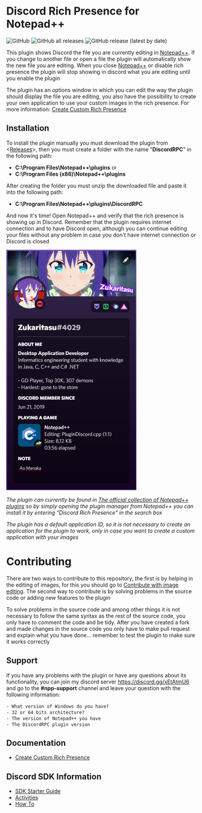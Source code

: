 # Discord Rich Presence for Notepad++

![GitHub](https://img.shields.io/github/license/Zukaritasu/notepadpp_rpc) ![GitHub all releases](https://img.shields.io/github/downloads/Zukaritasu/notepadpp_rpc/total) ![GitHub release (latest by date)](https://img.shields.io/github/v/release/Zukaritasu/notepadpp_rpc)

This plugin shows Discord the file you are currently editing in [Notepad++](https://github.com/notepad-plus-plus/notepad-plus-plus). If you change to another file or open a file the plugin will automatically show the new file you are editing. When you close [Notepad++](https://github.com/notepad-plus-plus/notepad-plus-plus) or disable rich presence the plugin will stop showing in discord what you are editing until you enable the plugin

The plugin has an options window in which you can edit the way the plugin should display the file you are editing, you also have the possibility to create your own application to use your custom images in the rich presence. For more information: [Create Custom Rich Presence](https://github.com/Zukaritasu/notepadpp_rpc/blob/main/DOCUMENTATION.md)

## Installation

To install the plugin manually you must download the plugin from <[Releases](https://github.com/Zukaritasu/notepadpp_rpc/releases)>, then you must create a folder with the name "**DiscordRPC**" in the following path:
 * **C:\Program Files\Notepad++\plugins** or
 * **C:\Program Files (x86)\Notepad++\plugins**

After creating the folder you must unzip the downloaded file and paste it into the following path:
 * **C:\Program Files\Notepad++\plugins\DiscordRPC**

And now it's time! Open Notepad++ and verify that the rich presence is showing up in Discord. Remember that the plugin requires internet connection and to have Discord open, although you can continue editing your files without any problem in case you don't have internet connection or Discord is closed

![](./sample_rpc.png)

*The plugin can currently be found in [The official collection of Notepad++ plugins](https://github.com/notepad-plus-plus/nppPluginList) so by simply opening the plugin manager from Notepad++ you can install it by entering "Discord Rich Presence" in the search box*

*The plugin has a default application ID, so it is not necessary to create an application for the plugin to work, only in case you want to create a custom application with your images*

# Contributing

There are two ways to contribute to this repository, the first is by helping in the editing of images, for this you should go to [Contribute with image editing](https://github.com/Zukaritasu/notepadpp_rpc/blob/main/images/CONTRIBUTING.md). The second way to contribute is by solving problems in the source code or adding new features to the plugin

To solve problems in the source code and among other things it is not necessary to follow the same syntax as the rest of the source code, you only have to comment the code and be tidy. After you have created a fork and made changes in the source code you only have to make pull request and explain what you have done... remember to test the plugin to make sure it works correctly

## Support
If you have any problems with the plugin or have any questions about its functionality, you can join my discord server https://discord.gg/xEtAtmU6 and go to the **#npp-support** channel and leave your question with the following information:

```
- What version of Windows do you have?
- 32 or 64 bits architecture?
- The version of Notepad++ you have
- The DiscordRPC plugin version
```

## Documentation

* [Create Custom Rich Presence](https://github.com/Zukaritasu/notepadpp_rpc/blob/main/DOCUMENTATION.md)

## Discord SDK Information

* [SDK Starter Guide](https://discord.com/developers/docs/game-sdk/sdk-starter-guide)
* [Activities](https://discord.com/developers/docs/game-sdk/activities)
* [How To](https://discord.com/developers/docs/rich-presence/how-to)
